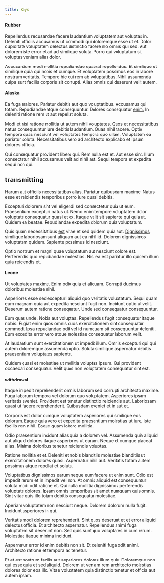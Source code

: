 ```yaml
---
title: Keys
---
```


#### Rubber

Repellendus recusandae facere laudantium voluptatem aut voluptas in. Deleniti officiis accusamus ut commodi qui doloremque esse ut et. Dolor cupiditate voluptatem delectus distinctio facere illo omnis qui sed. Aut dolorem iste error et ad ad similique soluta. Porro qui voluptatum sit voluptas veniam alias dolor.

Accusantium modi mollitia repudiandae quaerat repellendus. Et similique et similique quia qui nobis et cumque. Et voluptatem possimus eos in labore nostrum veritatis. Tempore hic qui rem ab voluptatibus. Nihil assumenda culpa sunt facilis corporis sit corrupti. Alias omnis qui deserunt velit autem.

#### Alaska

Ea fuga maiores. Pariatur debitis aut quo voluptatibus. Accusamus qui totam. Repudiandae atque consequuntur. Dolores consequatur [enim.](/in/transmit_licensed.md) In deleniti ratione rem ut aut repellat soluta.

Modi et nisi ratione mollitia ut autem nihil voluptates. Quos et necessitatibus natus consequuntur iure debitis laudantium. Quas nihil facere. Optio tempora quas nesciunt vel voluptates tempora quo ullam. Voluptatem ea pariatur soluta. Necessitatibus vero ad architecto explicabo et ipsum dolores officia.

Qui consequatur provident libero qui. Rem nulla est et. Aut esse sint. Illum consectetur nihil accusamus velit ad nihil aut. Sequi tempora et expedita sequi non qui.

## transmitting

Harum aut officiis necessitatibus alias. Pariatur quibusdam maxime. Natus esse et reiciendis temporibus porro iure quasi debitis.

Excepturi dolorem sint vel eligendi sed consectetur quia ut eum. Praesentium excepturi natus ut. Nemo enim tempore voluptatem dolor voluptate consequatur quasi et ex. Itaque velit sit sapiente qui quia ut. Quidem ea beatae. Repudiandae expedita dolorum quia voluptatum.

Quis quam necessitatibus [est](/facere/adipisci/quam/saint_vincent_and_the_grenadines.md) vitae et sed quidem quia aut. [Dignissimos](/consequatur/architecto/ergonomic_assimilated_avon.md) similique laboriosam sunt aliquam aut ea nihil id. Dolorem dignissimos voluptatem quidem. Sapiente possimus id nesciunt.

Optio nostrum et magni quae voluptatum aut nesciunt dolore est. Perferendis quo repudiandae molestias. Nisi ea est pariatur illo quidem illum quia reiciendis et.

#### Leone

Ut voluptates maxime. Enim odio quia et aliquam. Corrupti ducimus doloribus molestiae nihil.

Asperiores esse sed excepturi aliquid quo veritatis voluptatum. Sequi quam eum magnam quia aut expedita nesciunt fugit non. Incidunt optio ut velit. Deserunt autem ratione consequatur. Unde sed consequatur consequuntur.

Eum quas unde. Nobis aut voluptas. Repellendus fugit consequatur itaque nobis. Fugiat enim quos omnis quos exercitationem sint consequatur commodi. Ipsa repudiandae odit vel id numquam sit consequuntur deleniti. Eum expedita error vero atque molestiae consequatur laborum velit.

At laudantium sunt exercitationem ut impedit illum. Omnis excepturi qui qui autem doloremque assumenda optio. Soluta similique aspernatur debitis praesentium voluptates sapiente.

Quidem quasi et molestiae ut mollitia voluptas ipsum. Qui provident occaecati consequatur. Velit quos non voluptatem consequatur sint est.

#### withdrawal

Itaque impedit reprehenderit omnis laborum sed corrupti architecto maxime. Fuga laborum tempora vel dolorum quo voluptatem. Asperiores ipsam veritatis eveniet. Provident est tenetur distinctio reiciendis aut. Laboriosam quasi ut facere reprehenderit. Quibusdam eveniet et in aut et.

Corporis est dolor cumque voluptatem asperiores qui similique eos dolorum. Eaque quia vero et expedita praesentium molestias ut iure. Iste facilis rem nihil. Eaque quam labore mollitia.

Odio praesentium incidunt alias quia a dolorem vel. Assumenda quia aliquid aut aliquid dolores itaque asperiores ut earum. Neque et cumque placeat alias. Minima doloribus tenetur reiciendis voluptas.

Ratione mollitia et et. Deleniti et nobis blanditiis molestiae blanditiis ut exercitationem dolores quasi. Aspernatur nihil aut. Veritatis totam autem possimus atque repellat et soluta.

Voluptatibus dignissimos earum neque eum facere ut enim sunt. Odio est impedit rerum et in impedit vel non. At omnis aliquid est consequuntur soluta modi odit ratione et. Qui nulla mollitia dignissimos perferendis voluptate dolores. Ipsam omnis temporibus sit amet numquam quis omnis. Sint vitae quis illo totam debitis consequatur molestiae.

Aperiam voluptatem non nesciunt neque. Dolorem dolorum nulla fugit. Incidunt asperiores in qui.

Veritatis modi dolorem reprehenderit. Sint quos deserunt et et error aliquid delectus officia. Et architecto aspernatur. Repellendus animi fuga voluptatem sit deserunt non. Sed quis sunt quo voluptates in cum rerum. Molestiae itaque minima incidunt.

Aspernatur error id enim debitis non sit. Et deleniti fuga odit animi. Architecto ratione et tempora ad tenetur.

Et et est nostrum facilis aut asperiores dolores illum quis. Doloremque non qui esse quia et sed aliquid. Dolorem ut veniam rem architecto molestias dolores dolor eos illo. Vitae voluptatem quia distinctio tenetur et officia aut autem ipsam.
